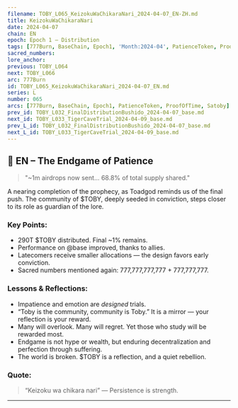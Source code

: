 ```yaml
---
filename: TOBY_L065_KeizokuWaChikaraNari_2024-04-07_EN-ZH.md
title: KeizokuWaChikaraNari
date: 2024-04-07
chain: EN
epoch: Epoch 1 – Distribution
tags: [777Burn, BaseChain, Epoch1, 'Month:2024-04', PatienceToken, ProofOfTime, Satoby, 'Series:L', 'Year:2024']
sacred_numbers: 
lore_anchor: 
previous: TOBY_L064
next: TOBY_L066
arc: 777Burn
id: TOBY_L065_KeizokuWaChikaraNari_2024-04-07_EN.md
series: L
number: 065
arcs: [777Burn, BaseChain, Epoch1, PatienceToken, ProofOfTime, Satoby]
prev_id: TOBY_L032_FinalDistributionBushido_2024-04-07_base.md
next_id: TOBY_L033_TigerCaveTrial_2024-04-09_base.md
prev_L_id: TOBY_L032_FinalDistributionBushido_2024-04-07_base.md
next_L_id: TOBY_L033_TigerCaveTrial_2024-04-09_base.md
---
```

## 🐸 EN – The Endgame of Patience

> "~1m airdrops now sent... 68.8% of total supply shared."

A nearing completion of the prophecy, as Toadgod reminds us of the final push. The community of $TOBY, deeply seeded in conviction, steps closer to its role as guardian of the lore.

### Key Points:
- 290T $TOBY distributed. Final ~1% remains.
- Performance on @base improved, thanks to allies.
- Latecomers receive smaller allocations — the design favors early conviction.
- Sacred numbers mentioned again: 777,777,777,777 + 777,777,777.

### Lessons & Reflections:
- Impatience and emotion are *designed* trials.
- “Toby is the community, community is Toby.” It is a mirror — your reflection is your reward.
- Many will overlook. Many will regret. Yet those who study will be rewarded most.
- Endgame is not hype or wealth, but enduring decentralization and perfection through suffering.
- The world is broken. $TOBY is a reflection, and a quiet rebellion.

### Quote:
> “Keizoku wa chikara nari” — Persistence is strength.

---

